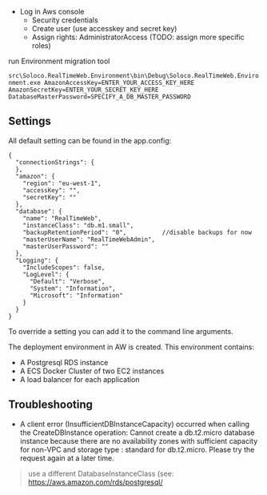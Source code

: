 - Log in Aws console
  - Security credentials
  - Create user (use accesskey and secret key)
  - Assign rights: AdministratorAccess (TODO: assign more specific roles)

run  Environment migration tool

``src\Soloco.RealTimeWeb.Environment\bin\Debug\Soloco.RealTimeWeb.Environment.exe AmazonAccessKey=ENTER_YOUR_ACCESS_KEY_HERE AmazonSecretKey=ENTER_YOUR_SECRET_KEY_HERE DatabaseMasterPassword=SPECIFY_A_DB_MASTER_PASSWORD``

Settings
--------
All default setting can be found in the app.config:

```  
{
  "connectionStrings": {
  },
  "amazon": {
    "region": "eu-west-1",
    "accessKey": "",
    "secretKey": ""
  },
  "database": {
    "name": "RealTimeWeb",
    "instanceClass": "db.m1.small",
    "backupRetentionPeriod": "0",          //disable backups for now
    "masterUserName": "RealTimeWebAdmin",
    "masterUserPassword": ""
  },
  "Logging": {
    "IncludeScopes": false,
    "LogLevel": {
      "Default": "Verbose",
      "System": "Information",
      "Microsoft": "Information"
    }
  }
}
```
  
To override a setting you can add it to the command line arguments.

The deployment environment in AW is created. This environment contains:
- A Postgresql RDS instance
- A ECS Docker Cluster of two EC2 instances
- A load balancer for each application

Troubleshooting
---------------
- A client error (InsufficientDBInstanceCapacity) occurred when calling the CreateDBInstance operation: Cannot create a db.t2.micro database instance because there are no availability zones with sufficient capacity for non-VPC and storage type : standard for db.t2.micro. Please try the request again at a later time.
> use a different DatabaseInstanceClass (see: https://aws.amazon.com/rds/postgresql/

